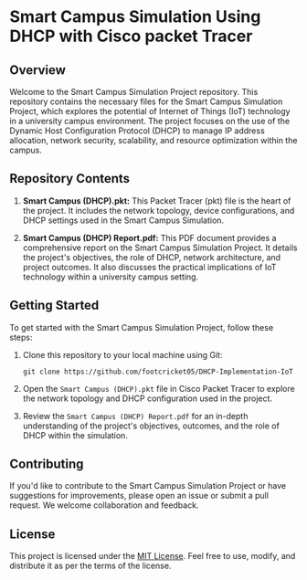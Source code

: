 # Smart Campus Simulation Using DHCP with Cisco packet Tracer

## Overview

Welcome to the Smart Campus Simulation Project repository. This repository contains the necessary files for the Smart Campus Simulation Project, which explores the potential of Internet of Things (IoT) technology in a university campus environment. The project focuses on the use of the Dynamic Host Configuration Protocol (DHCP) to manage IP address allocation, network security, scalability, and resource optimization within the campus.

## Repository Contents

1. **Smart Campus (DHCP).pkt:** This Packet Tracer (pkt) file is the heart of the project. It includes the network topology, device configurations, and DHCP settings used in the Smart Campus Simulation.

2. **Smart Campus (DHCP) Report.pdf:** This PDF document provides a comprehensive report on the Smart Campus Simulation Project. It details the project's objectives, the role of DHCP, network architecture, and project outcomes. It also discusses the practical implications of IoT technology within a university campus setting.

## Getting Started

To get started with the Smart Campus Simulation Project, follow these steps:

1. Clone this repository to your local machine using Git:
   ```
   git clone https://github.com/footcricket05/DHCP-Implementation-IoT
   ```

2. Open the `Smart Campus (DHCP).pkt` file in Cisco Packet Tracer to explore the network topology and DHCP configuration used in the project.

3. Review the `Smart Campus (DHCP) Report.pdf` for an in-depth understanding of the project's objectives, outcomes, and the role of DHCP within the simulation.

## Contributing

If you'd like to contribute to the Smart Campus Simulation Project or have suggestions for improvements, please open an issue or submit a pull request. We welcome collaboration and feedback.

## License

This project is licensed under the [MIT License](LICENSE). Feel free to use, modify, and distribute it as per the terms of the license.
